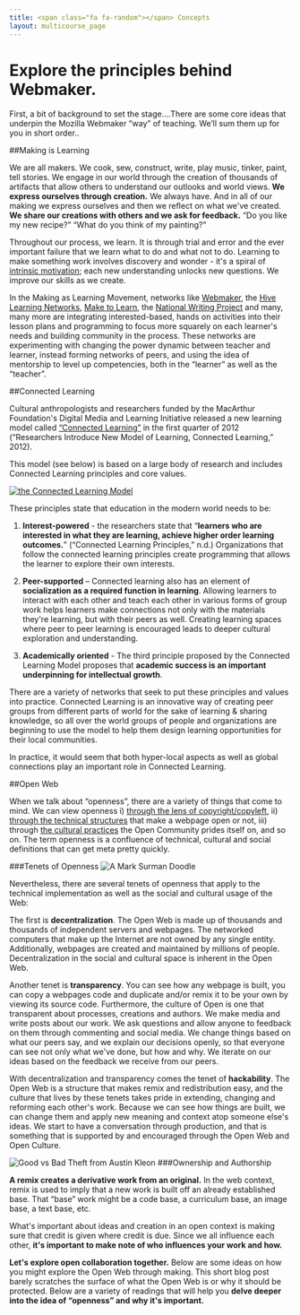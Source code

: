 ```yaml
---
title: <span class="fa fa-random"></span> Concepts
layout: multicourse_page
---
```


# Explore the principles behind Webmaker.

First, a bit of background to set the stage....There are some core ideas that underpin the Mozilla Webmaker “way” of teaching. We’ll sum them up for you in short order..

##Making is Learning

We are all makers. We cook, sew, construct, write, play music, tinker, paint, tell stories. We engage in our world through the creation of thousands of artifacts that allow others to understand our outlooks and world views. **We express ourselves through creation.** We always have. And in all of our making we express ourselves and then we reflect on what we've created. **We share our creations with others and we ask for feedback.** “Do you like my new recipe?” “What do you think of my painting?”

Throughout our process, we learn. It is through trial and error and the ever important failure that we learn what to do and what not to do. Learning to make something work involves discovery and wonder - it's a spiral of <a href="http://en.wikipedia.org/wiki/Motivation#Intrinsic_and_extrinsic_motivation">intrinsic motivation</a>; each new understanding unlocks new questions. We improve our skills as we create.

In the Making as Learning Movement, networks like <a href="http://webmaker.org?ref=training">Webmaker</a>, the <a href="http://explorecreateshare.org">Hive Learning Networks</a>, <a href="https://twitter.com/make2learn">Make to Learn</a>, the <a href="http://digitalis.nwp.org">National Writing Project</a> and many, many more are integrating interested-based, hands on activities into their lesson plans and programming to focus more squarely on each learner's needs and building community in the process. These networks are experimenting with changing the power dynamic between teacher and learner, instead forming networks of peers, and using the idea of mentorship to level up competencies, both in the “learner” as well as the “teacher”.

##Connected Learning

Cultural anthropologists and researchers funded by the MacArthur Foundation's Digital Media and Learning Initiative released a new learning model called <a href="http://dmlcentral.net/press/2012-02/researchers-introduce-new-model-learning-connected-learning-designed-‘mine-new-social">“Connected Learning”</a> in the first quarter of 2012 (“Researchers Introduce New Model of Learning, Connected Learning,” 2012). 

This model (see below) is based on a large body of research and includes Connected Learning principles and core values.

<a href="http://clalliance.org/why-connected-learning/"><img alt="the Connected Learning Model" src="http://stuff.webmaker.org/teach-assets/teachtheweb/images/connectedlearninggraphic.png"/></a>

These principles state that education in the modern world needs to be:

1. **Interest-powered** - the researchers state that “**learners who are interested in what they are learning, achieve higher order learning outcomes.**” (“Connected Learning Principles,” n.d.) Organizations that follow the connected learning principles create programming that allows the learner to explore their own interests.

2. **Peer-supported** – Connected learning also has an element of **socialization as a required function in learning**. Allowing learners to interact with each other and teach each other in various forms of group work helps learners make connections not only with the materials they're learning, but with their peers as well. Creating learning spaces where peer to peer learning is encouraged leads to deeper cultural exploration and understanding.

3. **Academically oriented** - The third principle proposed by the Connected Learning Model proposes that **academic success is an important underpinning for intellectual growth**.

There are a variety of networks that seek to put these principles and values into practice.  Connected Learning is an innovative way of creating peer groups from different parts of world for the sake of learning &amp; sharing knowledge, so all over the world groups of people and organizations are beginning to use the model to help them design learning opportunities for their local communities.

In practice, it would seem that both hyper-local aspects as well as global connections play an important role in Connected Learning.

##Open Web

When we talk about “openness”, there are a variety of things that come to mind. We can view openness i) <a href="https://p2pu.org/en/schools/school-of-open/">through the lens of copyright/copyleft</a>, ii) <a href="https://developer.mozilla.org/en-US/docs/Web_Standards">through the technical structures</a> that make a webpage open or not, iii) through <a href="https://wiki.mozilla.org/Working_open">the cultural practices</a> the Open Community prides itself on, and so on. The term openness is a confluence of technical, cultural and social definitions that can get meta pretty quickly.

###Tenets of Openness
![A Mark Surman Doodle][8]

Nevertheless, there are several tenets of openness that apply to the technical implementation as well as the social and cultural usage of the Web:

The first is **decentralization**. The Open Web is made up of thousands and thousands of independent servers and webpages. The networked computers that make up the Internet are not owned by any single entity. Additionally, webpages are created and maintained by millions of people. Decentralization in the social and cultural space is inherent in the Open Web.

Another tenet is **transparency**. You can see how any webpage is built, you can copy a webpages code and duplicate and/or remix it to be your own by viewing its source code. Furthermore, the culture of Open is one that transparent about processes, creations and authors. We make media and write posts about our work. We ask questions and allow anyone to feedback on them through commenting and social media. We change things based on what our peers say, and we explain our decisions openly, so that everyone can see not only what we've done, but how and why. We iterate on our ideas based on the feedback we receive from our peers.

With decentralization and transparency comes the tenet of **hackability**. The Open Web is a structure that makes remix and redistribution easy, and the culture that lives by these tenets takes pride in extending, changing and reforming each other's work. Because we can see how things are built, we can change them and apply new meaning and context atop someone else's ideas. We start to have a conversation through production, and that is something that is supported by and encouraged through the Open Web and Open Culture.

<img alt="Good vs Bad Theft from Austin Kleon" src="http://farm7.staticflickr.com/6215/6289302147_38e8035680_z.jpg"/>
###Ownership and Authorship

**A remix creates a derivative work from an original.** In the web context, remix is used to imply that a new work is built off an already established base. That “base” work might be a code base, a curriculum base, an image base, a text base, etc.

What's important about ideas and creation in an open context is making sure that credit is given where credit is due. Since we all influence each other, **it's important to make note of who influences your work and how.**

**Let's explore open collaboration together.** Below are some ideas on how you might explore the Open Web through making. This short blog post barely scratches the surface of what the Open Web is or why it should be protected. Below are a variety of readings that will help you **delve deeper into the idea of “openness” and why it's important.**

  [8]: http://commonspace.files.wordpress.com/2010/06/open-web-1-of-1.jpg
